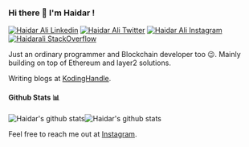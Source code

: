 ### Hi there 👋 I'm Haidar !

    
[![Haidar Ali Linkedin](https://img.shields.io/badge/LinkedIn-0077B5?style=for-the-badge&logo=linkedin&logoColor=white)](https://www.linkedin.com/in/haidaralimasu/)
[![Haidar Ali Twitter](https://img.shields.io/badge/Twitter-1DA1F2?style=for-the-badge&logo=twitter&logoColor=white)](https://twitter.com/haidarali_masu)
[![Haidar Ali Instagram](https://img.shields.io/badge/Instagram-6441A4?style=for-the-badge&logo=instagram&logoColor=white)](https://instagram.com/haidarali_masu)
[![Haidarali StackOverflow](https://img.shields.io/badge/StackOverflow-F48024?style=for-the-badge&logo=stackoverflow&logoColor=white)](https://stackoverflow.com/users/14995461/haidarali-masu)

Just an ordinary programmer and Blockchain developer too 😉. Mainly building on top of Ethereum and layer2 solutions.

Writing blogs at [KodingHandle](https://blog.kodinghandle.com).

#### Github Stats 📊

![Haidar's github stats](https://github-readme-stats.vercel.app/api?username=Haidar1528&show_icons=true&layout=compact&hide_border=true&hide_border=true)![Haidar's github stats](https://github-readme-stats.vercel.app/api/top-langs/?username=Haidar1528&hide_border=true&layout=compact)




Feel free to reach me out at [Instagram](https://www.instagram.com/haidarali_masu).
